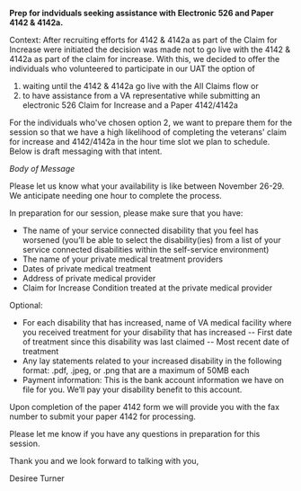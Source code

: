 **Prep for indviduals seeking assistance with Electronic 526 and Paper 4142 & 4142a.**

Context: After recruiting efforts for 4142 & 4142a as part of the Claim for Increase were initiated the decision was made not to go live with the 4142 & 4142a as part of the claim for increase. With this, we decided to offer the individuals who volunteered to participate in our UAT the option of 
1. waiting until the 4142 & 4142a go live with the All Claims flow or
2. to have assistance from a VA representative while submitting an electronic 526 Claim for Increase and a Paper 4142/4142a

For the individuals who've chosen option 2, we want to prepare them for the session so that we have a high likelihood of completing the veterans' claim for increase and 4142/4142a in the hour time slot we plan to schedule. Below is draft messaging with that intent. 


*Body of Message*

Please let us know what your availability is like between November 26-29. We anticipate needing one hour to complete the process.

In preparation for our session, please make sure that you have:
- The name of your service connected disability that you feel has worsened (you’ll be able to select the disability(ies) from a list of your service connected disabilities within the self-service environment)
- The name of your private medical treatment providers
- Dates of private medical treatment
- Address of private medical provider
- Claim for Increase Condition treated at the private medical provider

Optional:
- For each disability that has increased, name of VA medical facility where you received treatment for your disability that has increased
-- First date of treatment since this disability was last claimed
-- Most recent date of treatment
- Any lay statements related to your increased disability in the following format: .pdf, .jpeg, or .png that are a maximum of 50MB each
- Payment information: This is the bank account information we have on file for you. We’ll pay your disability benefit to this account.

Upon completion of the paper 4142 form we will provide you with the fax number to submit your paper 4142 for processing.

Please let me know if you have any questions in preparation for this session.

Thank you and we look forward to talking with you,

Desiree Turner
